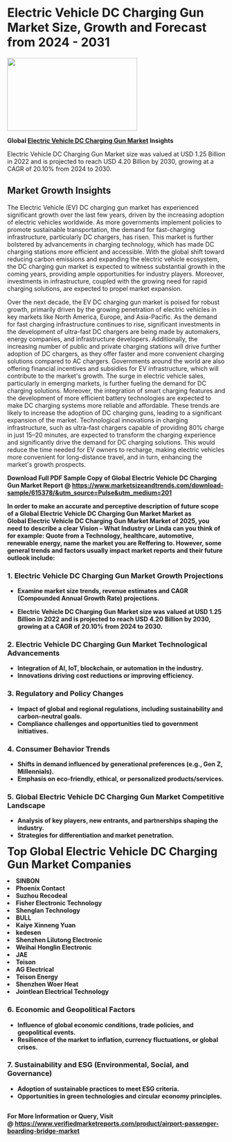 <H1>Electric Vehicle DC Charging Gun Market Size, Growth and Forecast from 2024 - 2031</H1><img class="aligncenter size-medium wp-image-584254" src="https://thirdeyenews.in/wp-content/uploads/2024/09/Global-Market-Research-300x168.jpeg" alt="" width="300" height="168" /><p><strong>Global&nbsp;<a href="https://www.marketsizeandtrends.com/download-sample/615378/&amp;utm_source=Pulse&amp;utm_medium=201">Electric Vehicle DC Charging Gun Market</a> Insights</strong></p><p>Electric Vehicle DC Charging Gun Market size was valued at USD 1.25 Billion in 2022 and is projected to reach USD 4.20 Billion by 2030, growing at a CAGR of 20.10% from 2024 to 2030.</p><p><h2>Market Growth Insights</h2> <p>The Electric Vehicle (EV) DC charging gun market has experienced significant growth over the last few years, driven by the increasing adoption of electric vehicles worldwide. As more governments implement policies to promote sustainable transportation, the demand for fast-charging infrastructure, particularly DC chargers, has risen. This market is further bolstered by advancements in charging technology, which has made DC charging stations more efficient and accessible. With the global shift toward reducing carbon emissions and expanding the electric vehicle ecosystem, the DC charging gun market is expected to witness substantial growth in the coming years, providing ample opportunities for industry players. Moreover, investments in infrastructure, coupled with the growing need for rapid charging solutions, are expected to propel market expansion.</p> <p><strong></strong></p> <p>Over the next decade, the EV DC charging gun market is poised for robust growth, primarily driven by the growing penetration of electric vehicles in key markets like North America, Europe, and Asia-Pacific. As the demand for fast charging infrastructure continues to rise, significant investments in the development of ultra-fast DC chargers are being made by automakers, energy companies, and infrastructure developers. Additionally, the increasing number of public and private charging stations will drive further adoption of DC chargers, as they offer faster and more convenient charging solutions compared to AC chargers. Governments around the world are also offering financial incentives and subsidies for EV infrastructure, which will contribute to the market's growth. The surge in electric vehicle sales, particularly in emerging markets, is further fueling the demand for DC charging solutions. Moreover, the integration of smart charging features and the development of more efficient battery technologies are expected to make DC charging systems more reliable and affordable. These trends are likely to increase the adoption of DC charging guns, leading to a significant expansion of the market. Technological innovations in charging infrastructure, such as ultra-fast chargers capable of providing 80% charge in just 15–20 minutes, are expected to transform the charging experience and significantly drive the demand for DC charging solutions. This would reduce the time needed for EV owners to recharge, making electric vehicles more convenient for long-distance travel, and in turn, enhancing the market's growth prospects. <p><strong></p><p><span class=""><strong>Download Full PDF Sample Copy of Global Electric Vehicle DC Charging Gun Market Report</strong> @ <a href="https://www.marketsizeandtrends.com/download-sample/615378/&amp;utm_source=Pulse&amp;utm_medium=201" target="_blank">https://www.marketsizeandtrends.com/download-sample/615378/&amp;utm_source=Pulse&amp;utm_medium=201</a></span></p><p>In order to make an accurate and perceptive description of future scope of a Global&nbsp;Electric Vehicle DC Charging Gun Market Market as Global&nbsp;Electric Vehicle DC Charging Gun Market Market of 2025, you need to describe a clear Vision &ndash; What Industry or Linda can you think of for example: Quote from a Technology, healthcare, automotive, renewable energy, name the market you are Reffering to. However, some general trends and factors usually impact market reports and their future outlook include:</p><h3>1.&nbsp;<strong>Electric Vehicle DC Charging Gun Market Growth Projections</strong></h3><ul><li>Examine market size trends, revenue estimates and CAGR (Compounded Annual Growth Rate) projections.</li><li><p>Electric Vehicle DC Charging Gun Market size was valued at USD 1.25 Billion in 2022 and is projected to reach USD 4.20 Billion by 2030, growing at a CAGR of 20.10% from 2024 to 2030.</p></li></ul><h3>2.&nbsp;<strong>Electric Vehicle DC Charging Gun Market Technological Advancements</strong></h3><ul><li>Integration of AI, IoT, blockchain, or automation in the industry.</li><li>Innovations driving cost reductions or improving efficiency.</li></ul><h3>3.&nbsp;<strong>Regulatory and Policy Changes</strong></h3><ul><li>Impact of global and regional regulations, including sustainability and carbon-neutral goals.</li><li>Compliance challenges and opportunities tied to government initiatives.</li></ul><h3>4.&nbsp;<strong>Consumer Behavior Trends</strong></h3><ul><li>Shifts in demand influenced by generational preferences (e.g., Gen Z, Millennials).</li><li>Emphasis on eco-friendly, ethical, or personalized products/services.</li></ul><h3>5.&nbsp;<strong>Global Electric Vehicle DC Charging Gun Market Competitive Landscape</strong></h3><ul><li>Analysis of key players, new entrants, and partnerships shaping the industry.</li><li>Strategies for differentiation and market penetration.</li></ul><p data-pm-slice="1 1 []"><span style="color: inherit; font-family: inherit; font-size: 25px;">Top Global Electric Vehicle DC Charging Gun Market Companies</span></p><div class="" data-test-id=""><p><li>SINBON</li><li> Phoenix Contact</li><li> Suzhou Recodeal</li><li> Fisher Electronic Technology</li><li> Shenglan Technology</li><li> BULL</li><li> Kaiye Xinneng Yuan</li><li> kedesen</li><li> Shenzhen Lilutong Electronic</li><li> Weihai Honglin Electronic</li><li> JAE</li><li> Teison</li><li> AG Electrical</li><li> Teison Energy</li><li> Shenzhen Woer Heat</li><li> Jointlean Electrical Technology</li></p></div><h3>6.&nbsp;<strong>Economic and Geopolitical Factors</strong></h3><ul><li>Influence of global economic conditions, trade policies, and geopolitical events.</li><li>Resilience of the market to inflation, currency fluctuations, or global crises.</li></ul><h3>7.&nbsp;<strong>Sustainability and ESG (Environmental, Social, and Governance)</strong></h3><ul><li>Adoption of sustainable practices to meet ESG criteria.</li><li>Opportunities in green technologies and circular economy principles.</li></ul><h2><strong style="font-size: 14px;">For More Information or Query, Visit @&nbsp;</strong><a style="background-color: #ffffff; font-size: 14px;" href="https://www.marketsizeandtrends.com/report/electric-vehicle-dc-charging-gun-market/" target="_blank">https://www.verifiedmarketreports.com/product/airport-passenger-boarding-bridge-market</a></h2>
